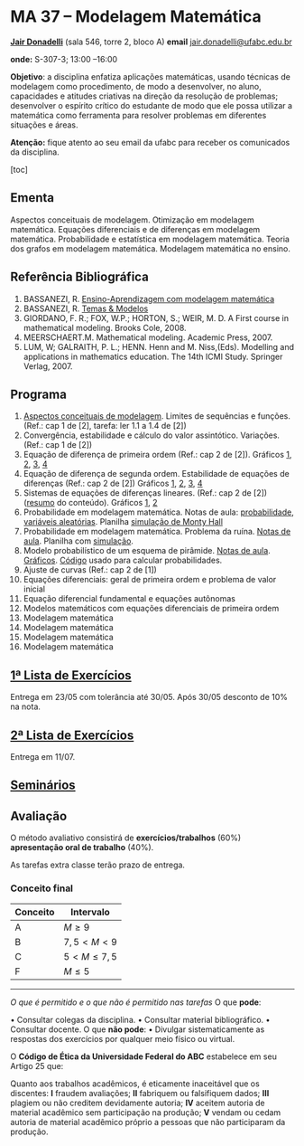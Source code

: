 # MA 37 – Modelagem Matemática

[**Jair Donadelli**](http://hostel.ufabc.edu.br/~jair.donadelli/)  (sala 546, torre 2, bloco A)						**email** jair.donadelli@ufabc.edu.br

**onde:** S-307-3; 13:00 –16:00	

**Objetivo**: a disciplina enfatiza aplicações matemáticas, usando técnicas de modelagem como procedimento, de modo a desenvolver, no aluno, capacidades e atitudes criativas na direção da resolução de problemas; desenvolver o espírito crítico do estudante de modo que ele possa utilizar a matemática como ferramenta para resolver problemas em diferentes situações e áreas.

**Atenção:** fique atento ao seu email da ufabc para receber os comunicados da disciplina.

[toc]

## Ementa

Aspectos conceituais de modelagem. Otimização em modelagem matemática. Equações
diferenciais e de diferenças em modelagem matemática. Probabilidade e estatística em
modelagem matemática. Teoria dos grafos em modelagem matemática. Modelagem
matemática no ensino.

## Referência Bibliográfica

1. BASSANEZI, R. [Ensino-Aprendizagem com modelagem matemática](https://www.researchgate.net/publication/256007243_Ensino_-_aprendizagem_com_Modelagem_matematica)
2. BASSANEZI, R. [Temas & Modelos](https://gradmat.ufabc.edu.br/livros/Temas%20&%20Modelos-%20o%20livro.pdf) 
3. GIORDANO, F. R.; FOX, W.P.; HORTON, S.; WEIR, M. D. A First course in mathematical modeling. Brooks Cole, 2008.
4. MEERSCHAERT.M. Mathematical modeling. Academic Press, 2007.
5. LUM, W; GALRAITH, P. L.; HENN. Henn and M. Niss,(Eds). Modelling and applications in mathematics education. The 14th ICMI  Study. Springer Verlag, 2007.

## Programa

1. [Aspectos conceituais de modelagem](https://docs.google.com/presentation/d/10wuOgh_fKhVVjRQx9AIKUxFgwcz46TpFdiy8Ur8iNl0/edit?usp=sharing). Limites de sequências e funções. (Ref.: cap 1 de [2], tarefa: ler 1.1 a 1.4 de [2])
2. Convergência, estabilidade e cálculo do valor assintótico. Variações. (Ref.: cap 1 de [2]) 
3. Equação de diferença de primeira ordem (Ref.: cap 2 de [2]). Gráficos [1](https://docs.google.com/spreadsheets/d/1xrFkBaQD_7dD_BXeq6PeXPoeMQ9u4H8-G-ZwPQcySSI/edit?gid=1655264628#gid=1655264628), [2](https://docs.google.com/spreadsheets/d/1xrFkBaQD_7dD_BXeq6PeXPoeMQ9u4H8-G-ZwPQcySSI/edit?gid=93123850#gid=93123850), [3](https://docs.google.com/spreadsheets/d/1xrFkBaQD_7dD_BXeq6PeXPoeMQ9u4H8-G-ZwPQcySSI/edit?gid=0#gid=0), [4](https://docs.google.com/spreadsheets/d/1xrFkBaQD_7dD_BXeq6PeXPoeMQ9u4H8-G-ZwPQcySSI/edit?gid=1570702360#gid=1570702360)
4. Equação de diferença de segunda ordem. Estabilidade de equações de diferenças   (Ref.: cap 2 de [2]) Gráficos [1](https://docs.google.com/spreadsheets/d/1xrFkBaQD_7dD_BXeq6PeXPoeMQ9u4H8-G-ZwPQcySSI/edit?gid=1284605758#gid=1284605758), [2](https://docs.google.com/spreadsheets/d/1xrFkBaQD_7dD_BXeq6PeXPoeMQ9u4H8-G-ZwPQcySSI/edit?gid=1856974584#gid=1856974584), [3](https://docs.google.com/spreadsheets/d/1xrFkBaQD_7dD_BXeq6PeXPoeMQ9u4H8-G-ZwPQcySSI/edit?gid=851431346#gid=851431346), [4](https://docs.google.com/spreadsheets/d/1xrFkBaQD_7dD_BXeq6PeXPoeMQ9u4H8-G-ZwPQcySSI/edit?gid=460626968#gid=460626968)
5. Sistemas de equações de diferenças lineares. (Ref.: cap 2 de [2])([resumo](equilibrio_estabilidade_ordem2.pdf) do conteúdo).  Gráficos [1](https://docs.google.com/spreadsheets/d/1xrFkBaQD_7dD_BXeq6PeXPoeMQ9u4H8-G-ZwPQcySSI/edit?gid=259750752#gid=259750752), [2](https://docs.google.com/spreadsheets/d/1xrFkBaQD_7dD_BXeq6PeXPoeMQ9u4H8-G-ZwPQcySSI/edit?gid=1093433801#gid=1093433801)
6. Probabilidade em modelagem matemática. Notas de aula: [probabilidade](probabilidade.pdf), [variáveis aleatórias](varsaleatorias.pdf). Planilha [simulação de Monty Hall](https://docs.google.com/spreadsheets/d/1xrFkBaQD_7dD_BXeq6PeXPoeMQ9u4H8-G-ZwPQcySSI/edit?gid=1483823682#gid=1483823682)
7. Probabilidade em modelagem matemática. Problema da ruína.  [Notas de aula](ruina.pdf). Planilha com  [simulação](https://docs.google.com/spreadsheets/d/1xrFkBaQD_7dD_BXeq6PeXPoeMQ9u4H8-G-ZwPQcySSI/edit?gid=1154309694#gid=1154309694).
8. Modelo probabilístico de um esquema de pirâmide. [Notas de aula](). [Gráficos](https://docs.google.com/spreadsheets/d/1xrFkBaQD_7dD_BXeq6PeXPoeMQ9u4H8-G-ZwPQcySSI/edit?gid=1921675763#gid=1921675763). [Código](https://colab.research.google.com/drive/1ny7iBL4APXU2uY0w2B4Pfw0gVBnoZD3w?usp=sharing) usado para calcular probabilidades.
9. Ajuste de curvas  (Ref.: cap 2 de [1])
10. Equações diferenciais: geral de primeira ordem e problema de valor inicial
11. Equação diferencial fundamental e equações autônomas
12. Modelos matemáticos com equações diferenciais de primeira ordem
13. Modelagem matemática
14. Modelagem matemática
15. Modelagem matemática
16. Modelagem matemática

## [1ª Lista de Exercícios](Exercicios1.html)

Entrega em 23/05 com tolerância até 30/05. Após 30/05 desconto de 10% na nota.

## [2ª Lista de Exercícios](Exercicios2.html)

Entrega em 11/07.

## [Seminários](seminarios.html)

## Avaliação

O método avaliativo consistirá de **exercícios/trabalhos** (60%) **apresentação oral  de trabalho** (40%).

As tarefas extra classe terão prazo de entrega.

### Conceito final 

| Conceito | Intervalo        |
| -------- | ---------------- |
| A        | $M\geq 9$        |
| B        | $7,5 < M<9$      |
| C        | $5<  M \leq 7,5$ |
| F        | $M \leq 5$       |

------

*O que é permitido e o que não é permitido nas tarefas*
O que **pode**:

• Consultar colegas da disciplina.
• Consultar material bibliográfico.
• Consultar docente.
O que **não pode**:
• Divulgar sistematicamente as respostas dos exercícios por qualquer meio físico ou virtual.

O **Código de Ética da Universidade Federal do ABC** estabelece em seu Artigo 25 que: 

Quanto aos trabalhos acadêmicos, é eticamente inaceitável que os discentes:
**I** fraudem avaliações;
**II** fabriquem ou falsifiquem dados;
**III** plagiem ou não creditem devidamente autoria;
**IV** aceitem autoria de material acadêmico sem participação na produção;
**V** vendam ou cedam autoria de material acadêmico próprio a pessoas que não participaram
da produção.


